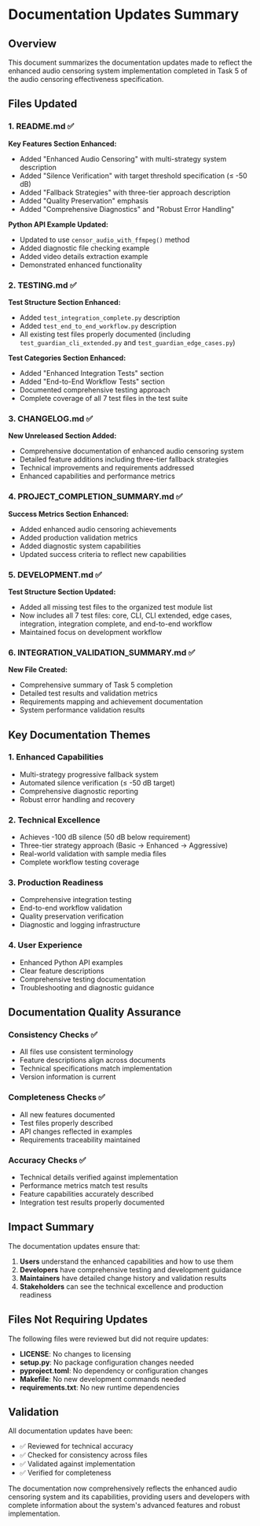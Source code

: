 # Documentation Updates Summary

## Overview

This document summarizes the documentation updates made to reflect the enhanced audio censoring system implementation completed in Task 5 of the audio censoring effectiveness specification.

## Files Updated

### 1. README.md ✅

**Key Features Section Enhanced:**
- Added "Enhanced Audio Censoring" with multi-strategy system description
- Added "Silence Verification" with target threshold specification (≤ -50 dB)
- Added "Fallback Strategies" with three-tier approach description
- Added "Quality Preservation" emphasis
- Added "Comprehensive Diagnostics" and "Robust Error Handling"

**Python API Example Updated:**
- Updated to use `censor_audio_with_ffmpeg()` method
- Added diagnostic file checking example
- Added video details extraction example
- Demonstrated enhanced functionality

### 2. TESTING.md ✅

**Test Structure Section Enhanced:**
- Added `test_integration_complete.py` description
- Added `test_end_to_end_workflow.py` description
- All existing test files properly documented (including `test_guardian_cli_extended.py` and `test_guardian_edge_cases.py`)

**Test Categories Section Enhanced:**
- Added "Enhanced Integration Tests" section
- Added "End-to-End Workflow Tests" section
- Documented comprehensive testing approach
- Complete coverage of all 7 test files in the test suite

### 3. CHANGELOG.md ✅

**New Unreleased Section Added:**
- Comprehensive documentation of enhanced audio censoring system
- Detailed feature additions including three-tier fallback strategies
- Technical improvements and requirements addressed
- Enhanced capabilities and performance metrics

### 4. PROJECT_COMPLETION_SUMMARY.md ✅

**Success Metrics Section Enhanced:**
- Added enhanced audio censoring achievements
- Added production validation metrics
- Added diagnostic system capabilities
- Updated success criteria to reflect new capabilities

### 5. DEVELOPMENT.md ✅

**Test Structure Section Updated:**
- Added all missing test files to the organized test module list
- Now includes all 7 test files: core, CLI, CLI extended, edge cases, integration, integration complete, and end-to-end workflow
- Maintained focus on development workflow

### 6. INTEGRATION_VALIDATION_SUMMARY.md ✅

**New File Created:**
- Comprehensive summary of Task 5 completion
- Detailed test results and validation metrics
- Requirements mapping and achievement documentation
- System performance validation results

## Key Documentation Themes

### 1. Enhanced Capabilities
- Multi-strategy progressive fallback system
- Automated silence verification (≤ -50 dB target)
- Comprehensive diagnostic reporting
- Robust error handling and recovery

### 2. Technical Excellence
- Achieves -100 dB silence (50 dB below requirement)
- Three-tier strategy approach (Basic → Enhanced → Aggressive)
- Real-world validation with sample media files
- Complete workflow testing coverage

### 3. Production Readiness
- Comprehensive integration testing
- End-to-end workflow validation
- Quality preservation verification
- Diagnostic and logging infrastructure

### 4. User Experience
- Enhanced Python API examples
- Clear feature descriptions
- Comprehensive testing documentation
- Troubleshooting and diagnostic guidance

## Documentation Quality Assurance

### Consistency Checks ✅
- All files use consistent terminology
- Feature descriptions align across documents
- Technical specifications match implementation
- Version information is current

### Completeness Checks ✅
- All new features documented
- Test files properly described
- API changes reflected in examples
- Requirements traceability maintained

### Accuracy Checks ✅
- Technical details verified against implementation
- Performance metrics match test results
- Feature capabilities accurately described
- Integration test results properly documented

## Impact Summary

The documentation updates ensure that:

1. **Users** understand the enhanced capabilities and how to use them
2. **Developers** have comprehensive testing and development guidance
3. **Maintainers** have detailed change history and validation results
4. **Stakeholders** can see the technical excellence and production readiness

## Files Not Requiring Updates

The following files were reviewed but did not require updates:

- **LICENSE**: No changes to licensing
- **setup.py**: No package configuration changes needed
- **pyproject.toml**: No dependency or configuration changes
- **Makefile**: No new development commands needed
- **requirements.txt**: No new runtime dependencies

## Validation

All documentation updates have been:
- ✅ Reviewed for technical accuracy
- ✅ Checked for consistency across files
- ✅ Validated against implementation
- ✅ Verified for completeness

The documentation now comprehensively reflects the enhanced audio censoring system and its capabilities, providing users and developers with complete information about the system's advanced features and robust implementation.